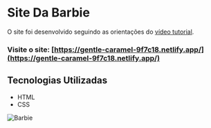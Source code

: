  
# Site Da Barbie

O site foi desenvolvido seguindo as orientações do [vídeo tutorial](https://www.youtube.com/watch?v=Vpgpt9jhJDI&t=2137s).

### Visite o site: [https://gentle-caramel-9f7c18.netlify.app/](https://gentle-caramel-9f7c18.netlify.app/)

## Tecnologias Utilizadas 

- HTML 
- CSS

![Barbie](https://github.com/DaianeBispoDeOliveira/Site-Da-Barbie/assets/152449733/abf8fe59-8d47-48ae-9cee-638820f7f123)


